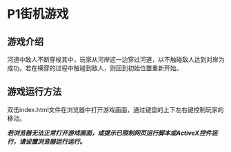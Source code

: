 # P1街机游戏
## 游戏介绍
河道中敌人不断穿梭其中，玩家从河岸这一边穿过河道，以不触碰敌人达到对岸为成功。若在横穿的过程中触碰到敌人，则回到初始位置重新开始。
## 游戏运行方法
双击index.html文件在浏览器中打开游戏画面，通过键盘的上下左右键控制玩家的移动。

_**若浏览器无法正常打开游戏画面，或提示已限制网页运行脚本或ActiveX控件运行，请设置浏览器运行运行。**_
